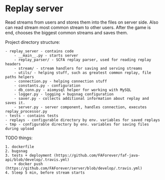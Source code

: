 Replay server
=============

Read streams from users and stores them into the files on server side.
Also can read stream most common stream to other users.
After the game is end, chooses the biggest common streams and saves them.


Project directory structure:

    - replay_server - contains code
        - __main__.py - starts server
        - replay_parser/ - SCFA replay parser, used for reading replay headers
        - stream/ - stream handlers for saving and serving streams
        - utils/ - helping stuff, such as greatest common replay, file paths helpers
        - connection.py - helping connection stuff
        - constants.py - configuration
        - db_conn.py - aiomysql helper for working with MySQL
        - logger.py - logging + bugsnag configuration
        - saver.py - collects additional information about replay and saves it.
        - server.py - server component, handles connection, executes replay_processor.py
    - tests - contains tests
    - replays - configurable directory by env. variables for saved replays
    - tmp - configurable directory by env. variables for saving files during upload


TODO things:

    1. dockerfile
    2. bugsnag
    3. tests + deployment (https://github.com/FAForever/faf-java-api/blob/develop/.travis.yml) 
        + docker push (https://github.com/FAForever/server/blob/develop/.travis.yml)
    4. Sleep 5 min, before stream starts


